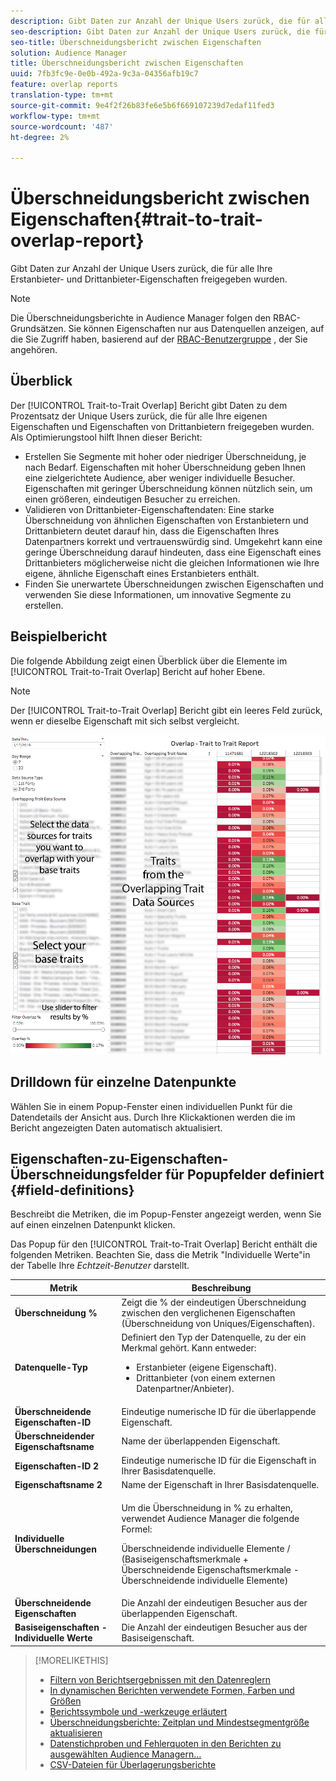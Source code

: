 ```yaml
---
description: Gibt Daten zur Anzahl der Unique Users zurück, die für alle Ihre Erstanbieter- und Drittanbieter-Eigenschaften freigegeben wurden.
seo-description: Gibt Daten zur Anzahl der Unique Users zurück, die für alle Ihre Erstanbieter- und Drittanbieter-Eigenschaften freigegeben wurden.
seo-title: Überschneidungsbericht zwischen Eigenschaften
solution: Audience Manager
title: Überschneidungsbericht zwischen Eigenschaften
uuid: 7fb3fc9e-0e0b-492a-9c3a-04356afb19c7
feature: overlap reports
translation-type: tm+mt
source-git-commit: 9e4f2f26b83fe6e5b6f669107239d7edaf11fed3
workflow-type: tm+mt
source-wordcount: '487'
ht-degree: 2%

---
```



# Überschneidungsbericht zwischen Eigenschaften{#trait-to-trait-overlap-report}

Gibt Daten zur Anzahl der Unique Users zurück, die für alle Ihre Erstanbieter- und Drittanbieter-Eigenschaften freigegeben wurden.

>[!NOTE]
>
>Die Überschneidungsberichte in Audience Manager folgen den RBAC-Grundsätzen. Sie können Eigenschaften nur aus Datenquellen anzeigen, auf die Sie Zugriff haben, basierend auf der [RBAC-Benutzergruppe](/help/using/features/administration/administration-overview.md) , der Sie angehören.

<!-- 

c_overlap_reports.xml

 -->

## Überblick

Der [!UICONTROL Trait-to-Trait Overlap] Bericht gibt Daten zu dem Prozentsatz der Unique Users zurück, die für alle Ihre eigenen Eigenschaften und Eigenschaften von Drittanbietern freigegeben wurden. Als Optimierungstool hilft Ihnen dieser Bericht:

* Erstellen Sie Segmente mit hoher oder niedriger Überschneidung, je nach Bedarf. Eigenschaften mit hoher Überschneidung geben Ihnen eine zielgerichtete Audience, aber weniger individuelle Besucher. Eigenschaften mit geringer Überschneidung können nützlich sein, um einen größeren, eindeutigen Besucher zu erreichen.
* Validieren von Drittanbieter-Eigenschaftendaten: Eine starke Überschneidung von ähnlichen Eigenschaften von Erstanbietern und Drittanbietern deutet darauf hin, dass die Eigenschaften Ihres Datenpartners korrekt und vertrauenswürdig sind. Umgekehrt kann eine geringe Überschneidung darauf hindeuten, dass eine Eigenschaft eines Drittanbieters möglicherweise nicht die gleichen Informationen wie Ihre eigene, ähnliche Eigenschaft eines Erstanbieters enthält.
* Finden Sie unerwartete Überschneidungen zwischen Eigenschaften und verwenden Sie diese Informationen, um innovative Segmente zu erstellen.

## Beispielbericht

Die folgende Abbildung zeigt einen Überblick über die Elemente im [!UICONTROL Trait-to-Trait Overlap] Bericht auf hoher Ebene.

>[!NOTE]
>
>Der [!UICONTROL Trait-to-Trait Overlap] Bericht gibt ein leeres Feld zurück, wenn er dieselbe Eigenschaft mit sich selbst vergleicht.

![](assets/trait-to-trait-overlap.png)

## Drilldown für einzelne Datenpunkte

Wählen Sie in einem Popup-Fenster einen individuellen Punkt für die Datendetails der Ansicht aus. Durch Ihre Klickaktionen werden die im Bericht angezeigten Daten automatisch aktualisiert.

## Eigenschaften-zu-Eigenschaften-Überschneidungsfelder für Popupfelder definiert {#field-definitions}

Beschreibt die Metriken, die im Popup-Fenster angezeigt werden, wenn Sie auf einen einzelnen Datenpunkt klicken.

<!-- 

r_t2t_data_pop.xml

 -->

Das Popup für den [!UICONTROL Trait-to-Trait Overlap] Bericht enthält die folgenden Metriken. Beachten Sie, dass die Metrik &quot;Individuelle Werte&quot;in der Tabelle Ihre *Echtzeit-Benutzer* darstellt.

<table id="table_A2A0CFC47C1A404994B82E6630E711A2"> 
 <thead> 
  <tr> 
   <th colname="col1" class="entry"> Metrik </th> 
   <th colname="col2" class="entry"> Beschreibung </th> 
  </tr>
 </thead>
 <tbody> 
  <tr> 
   <td colname="col1"><b><span class="wintitle"> Überschneidung %</span></b> </td> 
   <td colname="col2"> Zeigt die % der eindeutigen Überschneidung zwischen den verglichenen Eigenschaften (Überschneidung von Uniques/Eigenschaften). </td> 
  </tr> 
  <tr> 
   <td colname="col1"><b><span class="wintitle"> Datenquelle-Typ</span></b> </td> 
   <td colname="col2">Definiert den Typ der Datenquelle, zu der ein Merkmal gehört. Kann entweder: 
    <ul id="ul_0477C04A33FD4F5D998B98984E6554D3"> 
     <li id="li_50FCA48EDB5843AB8FB6C34ED2C0067D">Erstanbieter (eigene Eigenschaft). </li> 
     <li id="li_4F6148EDAEFE43FA8D505944E9FE3855">Drittanbieter (von einem externen Datenpartner/Anbieter). </li> 
    </ul> </td> 
  </tr> 
  <tr> 
   <td colname="col1"><b><span class="wintitle"> Überschneidende Eigenschaften-ID</span></b> </td> 
   <td colname="col2"> Eindeutige numerische ID für die überlappende Eigenschaft. </td> 
  </tr> 
  <tr> 
   <td colname="col1"><b><span class="wintitle"> Überschneidender Eigenschaftsname</span></b> </td> 
   <td colname="col2"> Name der überlappenden Eigenschaft. </td> 
  </tr>
    <tr> 
   <td colname="col1"><b><span class="wintitle"> Eigenschaften-ID 2</span></b> </td> 
   <td colname="col2"> Eindeutige numerische ID für die Eigenschaft in Ihrer Basisdatenquelle. </td> 
  </tr> 
  <tr> 
   <td colname="col1"><b><span class="wintitle"> Eigenschaftsname 2</span></b> </td> 
   <td colname="col2"> Name der Eigenschaft in Ihrer Basisdatenquelle. </td> 
  </tr> 
  <tr> 
   <td colname="col1"><b><span class="wintitle"> Individuelle Überschneidungen</span></b> </td> 
   <td colname="col2"> <p>Um die Überschneidung in % zu erhalten, verwendet Audience Manager die folgende Formel:</p> <p>Überschneidende individuelle Elemente / (Basiseigenschaftsmerkmale + Überschneidende Eigenschaftsmerkmale - Überschneidende individuelle Elemente)</p> </td> 
  </tr> 
  <tr> 
   <td colname="col1"><b><span class="wintitle"> Überschneidende Eigenschaften</span></b> </td> 
   <td colname="col2"> Die Anzahl der eindeutigen Besucher aus der überlappenden Eigenschaft. </td> 
  </tr> 
    <tr> 
   <td colname="col1"><b><span class="wintitle"> Basiseigenschaften - Individuelle Werte</span></b> </td> 
   <td colname="col2"> Die Anzahl der eindeutigen Besucher aus der Basiseigenschaft. </td> 
  </tr> 
 </tbody> 
</table>

>[!MORELIKETHIS]
>
>* [Filtern von Berichtsergebnissen mit den Datenreglern](../../reporting/dynamic-reports/data-sliders.md)
>* [In dynamischen Berichten verwendete Formen, Farben und Größen](../../reporting/dynamic-reports/interactive-report-technology.md#shapes-colors-sizes)
>* [Berichtssymbole und -werkzeuge erläutert](../../reporting/dynamic-reports/interactive-report-technology.md#icons-tools-explained)
>* [Überschneidungsberichte: Zeitplan und Mindestsegmentgröße aktualisieren](../../reporting/dynamic-reports/overlap-minimum-segment-size.md)
>* [Datenstichproben und Fehlerquoten in den Berichten zu ausgewählten Audience Managern...](../../reporting/report-sampling.md)
>* [CSV-Dateien für Überlagerungsberichte](../../reporting/dynamic-reports/overlap-csv-files.md)